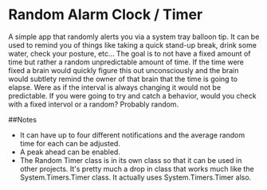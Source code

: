 # Random Alarm Clock / Timer
A simple app that randomly alerts you via a system tray balloon tip. It can be used to remind you of things like taking a quick stand-up break, drink some water, check your posture, etc... The goal is to not have a fixed amount of time but rather a random unpredictable amount of time. If the time were fixed a brain would quickly figure this out unconsciously and the brain would subtlety remind the owner of that brain that the time is going to elapse. Were as if the interval is always changing it would not be predictable. If you were going to try and catch a behavior, would you check with a fixed intervol or a random?  Probably random. 

##Notes
* It can have up to four different notifications and the average random time for each can be adjusted. 
* A peak ahead can be enabled.
* The Random Timer class is in its own class so that it can be used in other projects. It's pretty much a drop in class that works much like the System.Timers.Timer class. It actually uses System.Timers.Timer also.

